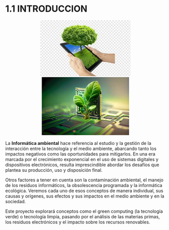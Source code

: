 # 1.1 INTRODUCCION

<p align="center">
  <img src="/img/informatica.jpeg" alt="![informatica](/img/informatica.jpeg)" />
  <img src="/img/informatica1.jpeg" alt="![informatica1](/img/informatica1.jpeg)" />
</p>  
  

  
La **Informática ambiental** hace referencia al estudio y la gestión de la interacción entre la tecnología y el medio ambiente, abarcando tanto los impactos negativos como las oportunidades para mitigarlos. En una era marcada por el crecimiento exponencial en el uso de sistemas digitales y dispositivos electrónicos, resulta imprescindible abordar los desafíos que plantea su producción, uso y disposición final. 

Otros factores a tener en cuenta son la contaminación ambiental, el manejo de los residuos informáticos, la obsolescencia programada y la informática ecológica. Veremos cada uno de esos conceptos de manera individual, sus causas y orígenes, sus efectos y sus impactos en el medio ambiente y en la sociedad. 

Este proyecto explorará conceptos como el green computing (la tecnología verde) o tecnología limpia, pasando por el análisis de las materias primas, los residuos electrónicos y el impacto sobre los recursos renovables.
